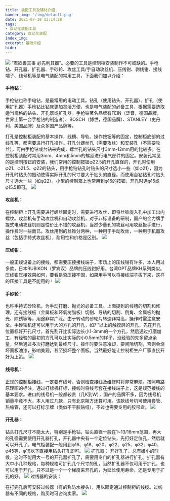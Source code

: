 ```yaml
---
title: 装配工具及辅材介绍
banner_img: '/img/default.png'
date: 2021-07-19 13:14:28
tags:
- 自动化装配工具
category: 自动化装配
index_img:
excerpt: 基础介绍
hide:
---
```


![ ](/img/spqi9ij5.png)
“君欲善其事 必先利其器”。必要的工具是控制柜安装制作不可或缺的。手枪钻、开孔器、扩孔器、手砂轮、攻丝工具/手自动攻丝机、压线钳、剥线钳、接线端子、线号机等是电气装配的常用工具，下面我们加以介绍：

#### 手枪钻：

手枪钻也称手电钻，是最常用的电动工具。钻孔（使用钻头、开孔器）、扩孔（使用扩孔器）手枪钻比钻床更加灵活方便，也是电气装配的必备工具，根据需要选取适当规格的钻头、开孔器或扩孔器。手枪钻著名品牌有FEIN（泛音，德国品牌，世界上第一台手枪钻的制造者）、BOSCH（博世，德国品牌）、STANLEY（史丹利，美国品牌）及众多国产品牌等。

打孔是控制柜装配的基本操作，线槽、导轨、操作按钮等的固定，控制柜底部的过线孔等，都需要进行打孔操作。打孔分螺丝孔（需要攻丝）和安装孔（不需要攻丝），可由手枪钻或台钻来完成，螺丝孔的钻头尺寸3mm-12mm用的比较多，在控制柜装配时常用3mm、4mm和5mm的螺丝进行电气部件的固定。安装孔常见的是控制按钮的安装，我们常用的控制按钮φ22.5的开孔直径的，开孔时使用φ21、φ21.5、φ22的钻头，用手枪钻钻孔时钻头的尺寸选小一些（如φ21），因为开孔时钻头的振动使得实际开孔的尺寸要大于钻头的直径。而使用台钻钻孔时钻头尺寸选大一些（如φ22）。小型的控制箱上也常用到φ16的按钮，开孔时选φ15或φ15.5即可。
![ ](/img/i9cr8qxi.png)
#### 攻丝机：
在控制柜上开孔需要进行螺丝固定时，需要进行攻丝，即将丝锥旋入孔中加工出内螺纹。攻丝机有手动攻丝机和自动攻丝机，对于非标设备的研制，国产的金力牌手提式电动攻丝机则是性价比不错的攻丝机，当然少量孔的攻丝可用攻丝扳手进行，操作费时一些而已。攻丝用到的丝锥分两种，一种用于手动攻丝，一种用于机器攻丝（包括手持式攻丝机），耐用性和价格是区别。
![ ](/img/tfz1op6o.png)
#### 压线钳：
一般正规设备上的接线，都需要压接接线端子，市场上的压线钳有许多，本人用过多款，日本RUBIKON（罗宾汉）品牌的压线钳好用。台湾OPT品牌KH系列类似。压线钳压接效果如何，要看是否压接牢固，如果用手可以将接线端子拔下来，这样的压接工具是不能用的！
![ ](/img/sgofn776.png)
#### 手砂轮：
也称手持式砂轮机，为手动打磨、抛光的必备工具。上面提到的线槽的切割和修理，还有接线板（金属板和环氧树脂板）切割、导轨的切割、倒角、金属板的抛光、除锈等等，用途非常广泛。由于转动的砂轮片转速非常高，操作时需注意安全。手砂轮机还可以用于大的方孔的开孔，如7''以上的触摸屏的开孔，先在开孔位置标好开孔尺寸，首先割开比实际边长小1-3mm的一个方孔，然后通过打磨加工，有经验的最初的方孔可以比实际的小0.5mm的样子，没经验的先多留点余量，然后通过多次打磨达到最终尺寸。操作时要注意冷却，要间隙切割，否则会烧坏面板油漆，影响美观，甚至损坏整个面板。当然最好能让控制柜生产厂家直接开好为上策。
![ ](/img/t9nsikwg.png)
#### 线号机：

正规的控制柜接线，一定要有线号，否则检查接线及维修时将非常麻烦。按照电路原理图的标注，通过打标机打标，接线时将线号套在接线端子上，这是规范接线的基本要求。进口的线号机一般都较贵（几K到W），国产的品牌不多，因为线号机销量毕竟不大，本人用过几款，只有北京朔方还算可用。该款线号机可使用套管、热缩管，还可以打标示牌（类似不干胶贴纸），不过也需要专用的胶带盒。
![ ](/img/ej8dqa93.png)
#### 开孔器：
钻头打孔尺寸不能太大，特别是手枪钻，钻头直径一般在1~13/16mm范围，再大的孔径需要使用开孔器打孔，开孔器中央有一个定位钻头，先打好定位孔，然后就可以开孔了。电气柜装配一般用到φ16、φ18、φ20、φ22、φ25、φ32、φ40、φ45等，φ16以下直接用钻头打孔即可。
![ ](/img/qjuom3cp.png)
扩孔器：
开好孔了，总有嫌小的时候，这时不能用大一号的开孔器扩孔了，需要用专门的扩孔器进行扩孔。扩孔器有大中小几种规格，每种规格可扩孔几个尺寸的孔，当然扩孔器不仅可用于扩孔，也可以用于开孔，只不过是一个一个梯度来开孔的，为延长使用寿命，还是专用于扩孔的好。
![ ](/img/80442.png)
过线器的安装：

在打完孔后可安装过线器（有的称防水接头），用以固定通过控制柜的线缆。过线器有不同的规格，购买时可咨询卖家。
![ ](/img/c1trjzna.png)